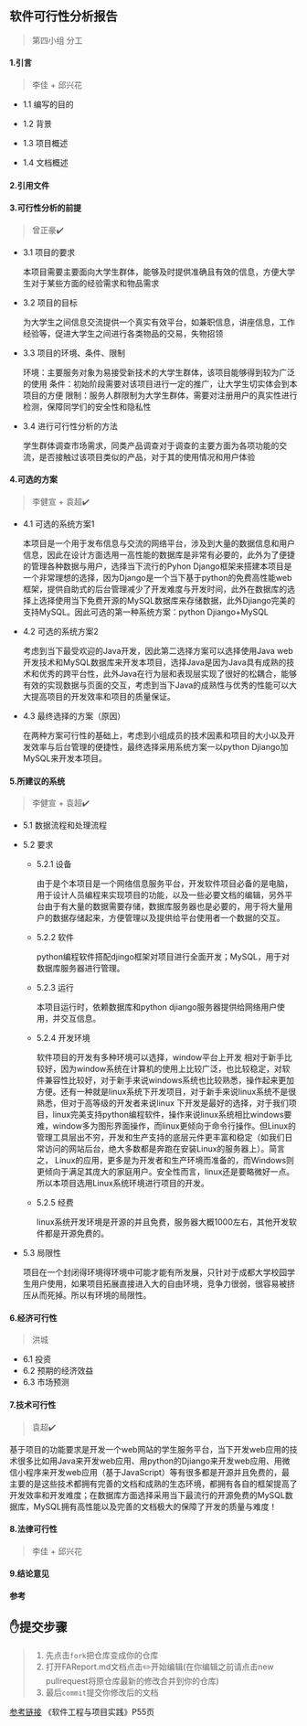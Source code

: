 ## 软件可行性分析报告

> 第四小组 分工
#### 1.引言
> 李佳 + 邱兴花
* 1.1 编写的目的

* 1.2 背景

* 1.3 项目概述

* 1.4 文档概述
#### 2.引用文件
#### 3.可行性分析的前提
> 曾正豪:heavy_check_mark:
* 3.1 项目的要求

  本项目需要主要面向大学生群体，能够及时提供准确且有效的信息，方便大学生对于某些方面的经验需求和物品需求
* 3.2 项目的目标

  为大学生之间信息交流提供一个真实有效平台，如兼职信息，讲座信息，工作经验等，促进大学生之间进行各类物品的交易，失物招领
* 3.3 项目的环境、条件、限制

  环境：主要服务对象为易接受新技术的大学生群体，该项目能够得到较为广泛的使用
  条件：初始阶段需要对该项目进行一定的推广，让大学生切实体会到本项目的方便
  限制：服务人群限制为大学生群体，需要对注册用户的真实性进行检测，保障同学们的安全性和隐私性
* 3.4 进行可行性分析的方法

  学生群体调查市场需求，同类产品调查对于调查的主要方面为各项功能的交流，是否接触过该项目类似的产品，对于其的使用情况和用户体验
#### 4.可选的方案
> 李健宣 + 袁超:heavy_check_mark:
* 4.1 可选的系统方案1

  本项目是一个用于发布信息与交流的网络平台，涉及到大量的数据信息和用户信息，因此在设计方面选用一高性能的数据库是非常有必要的，此外为了便捷的管理各种数据与用户，选择当下流行的Pyhon Django框架来搭建本项目是一个非常理想的选择，因为Django是一个当下基于python的免费高性能web框架，提供自助式的后台管理减少了开发难度与开发时间，此外在数据库的选择上选择使用当下免费开源的MySQL数据库来存储数据，此外Djiango完美的支持MySQL。因此可选的第一种系统方案：python Djiango+MySQL
* 4.2 可选的系统方案2

  考虑到当下最受欢迎的Java开发，因此第二选择方案可以选择使用Java web开发技术和MySQL数据库来开发本项目，选择Java是因为Java具有成熟的技术和优秀的跨平台性，此外Java在行为层和表现层实现了很好的松耦合，能够有效的实现数据与页面的交互，考虑到当下Java的成熟性与优秀的性能可以大大提高项目的开发效率和项目的质量保证。
* 4.3 最终选择的方案（原因）

  在两种方案可行性的基础上，考虑到小组成员的技术因素和项目的大小以及开发效率与后台管理的便捷性，最终选择采用系统方案一以python Djiango加MySQL来开发本项目。
#### 5.所建议的系统
> 李健宣 + 袁超:heavy_check_mark:
* 5.1 数据流程和处理流程
* 5.2 要求
  * 5.2.1 设备
  
    由于是个本项目是一个网络信息服务平台，开发软件项目必备的是电脑，用于设计人员编程来实现项目的功能，以及一些必要文档的编辑，另外平台由于有大量的数据需要存储，数据库服务器也是必要的，用于将大量用户的数据存储起来，方便管理以及提供给平台使用者一个数据的交互。
  * 5.2.2 软件
  
    python编程软件搭配djingo框架对项目进行全面开发；MySQL，用于对数据库服务器进行管理。
  * 5.2.3 运行
  
    本项目运行时，依赖数据库和python djiango服务器提供给网络用户使用，并交互信息。
  * 5.2.4 开发环境
  
    软件项目的开发有多种环境可以选择，window平台上开发 相对于新手比较好，因为window系统在计算机的使用上比较广泛，也比较稳定，对软件兼容性比较好，对于新手来说windows系统也比较熟悉，操作起来更加方便。还有一种就是linux系统下开发项目，对于新手来说linux系统不是很熟悉，但对于高等级的开发者来说linux  下开发是最好的选择，对于我们项目，linux完美支持python编程软件，操作来说linux系统相比windows要难，window多为图形界面操作，而linux更倾向于命令行操作。但Linux的管理工具层出不穷，开发和生产支持的底层元件更丰富和稳定（如我们日常访问的网站后台，绝大多数都是奔跑在安装Linux的服务器上）。简言之，   Linux的应用，更多是为开发者和生产环境而准备的，而Windows则更倾向于满足其庞大的家庭用户。安全性而言，linux还是要略微好一点。所以本项目选用Linux系统环境进行项目的开发。
  * 5.2.5 经费
  
    linux系统开发环境是开源的并且免费，服务器大概1000左右，其他开发软件都是开源免费的。
 * 5.3 局限性
 
   项目在一个封闭得环境得环境中可能才能有所发展，只针对于成都大学校园学生用户使用，如果项目拓展直接进入大的自由环境，竞争力很弱，很容易被挤压从而死掉。所以有环境的局限性。
#### 6.经济可行性
> 洪城
* 6.1 投资
* 6.2 预期的经济效益
* 6.3 市场预测
#### 7.技术可行性
> 袁超:heavy_check_mark:

基于项目的功能要求是开发一个web网站的学生服务平台，当下开发web应用的技术很多比如用Java来开发web应用、用python的Djiango来开发web应用、用微信小程序来开发web应用（基于JavaScript）等有很多都是开源并且免费的，最主要的是这些技术都拥有完善的文档和成熟的生态环境，都拥有各自的框架提高了开发效率和开发难度；在数据库方面选择采用当下最流行的开源免费的MySQL数据库，MySQL拥有高性能以及完善的文档极大的保障了开发的质量与难度！
#### 8.法律可行性
> 李佳 + 邱兴花
#### 9.结论意见

**参考**
## :hand:提交步骤
> 1. 先点击`fork`把仓库变成你的仓库
> 2. 打开FAReport.md文档点击:pencil2:开始编辑(在你编辑之前请点击new pullrequest将原仓库最新的修改合并到你的仓库)
> 3. 最后`commit`提交你修改后的文档

[参考链接](https://max.book118.com/html/2017/0804/125872472.shtm)
《软件工程与项目实践》P55页
